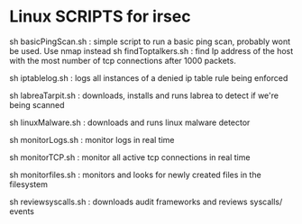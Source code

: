 # Linux SCRIPTS for irsec 

sh basicPingScan.sh : simple script to run a basic ping scan, probably wont be
					  used. Use nmap instead 
sh findToptalkers.sh : find Ip address of the host with the most number of tcp connections 
					   after 1000 packets. 

sh iptablelog.sh 	: logs all instances of a denied ip table rule being enforced 

sh labreaTarpit.sh : downloads, installs and runs labrea to detect if we're being scanned 

sh linuxMalware.sh : downloads and runs linux malware detector 

sh monitorLogs.sh : monitor logs in real time 

sh monitorTCP.sh : monitor all active tcp connections in real time 

sh monitorfiles.sh : monitors and looks for newly created files in the filesystem 

sh reviewsyscalls.sh : downloads audit frameworks and reviews syscalls/ events 

